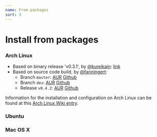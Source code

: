 ```yaml
---
name: From packages
sort: 3
---
```


# Install from packages

### Arch Linux

- Based on binary release 'v0.3.1', by [@kureikain](https://github.com/kureikain): [link](https://aur.archlinux.org/packages/gogs/)
- Based on source code build, by [@fanningert](https://github.com/fanningert):
	- Branch `master`: [AUR](https://aur.archlinux.org/packages/gogs-git/) [Github](https://github.com/fanningert/PKGBUILDs/tree/master/aur/gogs-git)
	- Branch `dev`: [AUR](https://aur.archlinux.org/packages/gogs-git-dev/) [Github](https://github.com/fanningert/PKGBUILDs/tree/master/aur/gogs-git-dev)
	- Release `v0.4.2`: [AUR](https://aur.archlinux.org/packages/gogs/) [Github](https://github.com/fanningert/PKGBUILDs/tree/master/aur/gogs)

Information for the installation and configuration on Arch Linux can be found at this [Arch Linux Wiki entry](https://wiki.archlinux.org/index.php/Gogs).

### Ubuntu

### Mac OS X
